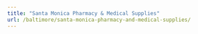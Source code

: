 ```yaml
---
title: "Santa Monica Pharmacy & Medical Supplies"
url: /baltimore/santa-monica-pharmacy-and-medical-supplies/
---
```

